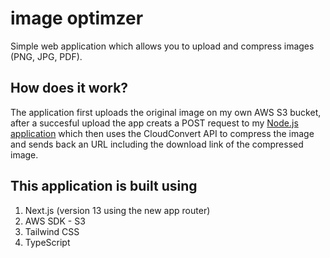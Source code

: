 # image optimzer
Simple web application which allows you to upload and compress images (PNG, JPG, PDF). 

## How does it work?
The application first uploads the original image on my own AWS S3 bucket, after a succesful upload the app creats a POST request to my <a href="https://github.com/buuraak/cloudconverter">Node.js application</a> which then uses the CloudConvert API to compress the image and sends back an URL including the download link of the compressed image.

## This application is built using
1. Next.js (version 13 using the new app router)
2. AWS SDK - S3
3. Tailwind CSS
4. TypeScript
